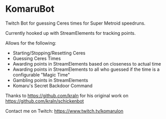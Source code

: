 # KomaruBot
Twitch Bot for guessing Ceres times for Super Metroid speedruns.



Currently hooked up with StreamElements for tracking points. 

Allows for the following:

* Starting/Stopping/Resetting Ceres
* Guessing Ceres Times
* Awarding points in StreamElements based on closeness to actual time
* Awarding points in StreamElements to all who guessed if the time is a configurable "Magic Time"
* Gambling points in StreamElements
* Komaru's Secret Backdoor Command
	

Thanks to https://github.com/kraln for his original work on https://github.com/kraln/schickenbot

Contact me on Twitch: https://www.twitch.tv/komarulon
